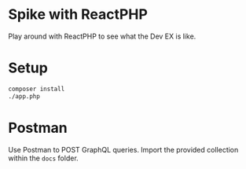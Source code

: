 # Spike with ReactPHP

Play around with ReactPHP to see what the Dev EX is like.

# Setup

```bash
composer install
./app.php
```

# Postman

Use Postman to POST GraphQL queries.
Import the provided collection within the `docs` folder.
